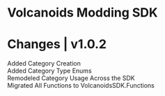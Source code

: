 ﻿# Volcanoids Modding SDK

# Changes | v1.0.2

Added Category Creation<br/>
Added Category Type Enums<br/>
Remodeled Category Usage Across the SDK<br/>
Migrated All Functions to VolcanoidsSDK.Functions<br/>